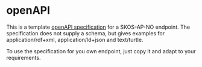 # openAPI

This is a template [openAPI specification](https://github.com/OAI/OpenAPI-Specification) for a SKOS-AP-NO endpoint. The specification does not supply a schema, but gives examples for application/rdf+xml, application/ld+json and text/turtle.

To use the specification for you own endpoint, just copy it and adapt to your requirements.
